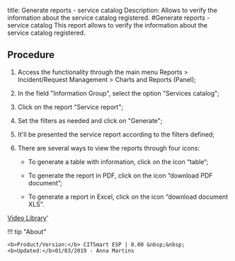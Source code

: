 title: Generate reports - service catalog
Description: Allows to verify the information about the service catalog registered.
#Generate reports - service catalog
This report allows to verify the information about the service catalog registered.

Procedure
-------------

1.  Access the functionality through the main menu Reports \> Incident/Request
    Management \> Charts and Reports (Panel);

2.  In the field "Information Group", select the option "Services catalog";

3.  Click on the report "Service report";

4.  Set the filters as needed and click on "Generate";

5.  It'll be presented the service report according to the filters defined;

6.  There are several ways to view the reports through four icons:

    -   To generate a table with information, click on the icon “table“;

    -   To generate the report in PDF, click on the icon “download PDF
        document”;

    -   To generate a report in Excel, click on the icon “download document
        XLS”.

<i class='fa fa-youtube-play  fa-2x' style='color:#97ce17;vertical-align: middle;'> </i> [Video Library](https://www.youtube.com/playlist?list=PLB5qK2uzf2RPsG8HdkE7qEHB39yEI_T8y)'

!!! tip "About"

    <b>Product/Version:</b> CITSmart ESP | 8.00 &nbsp;&nbsp;
    <b>Updated:</b>01/03/2019 - Anna Martins
